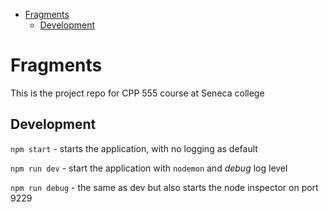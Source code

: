 <!-- vim-markdown-toc GFM -->

-  [Fragments](#fragments)
   -  [Development](#development)

<!-- vim-markdown-toc -->

# Fragments

This is the project repo for CPP 555 course at Seneca college

## Development

`npm start` - starts the application, with no logging as default

`npm run dev` - start the application with `nodemon` and _debug_ log level

`npm run debug` - the same as dev but also starts the node inspector on port
9229
